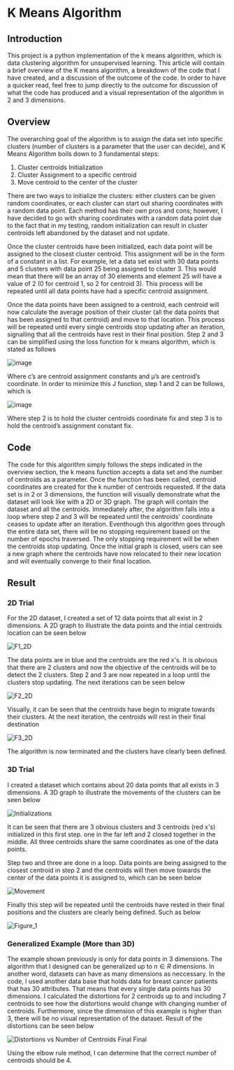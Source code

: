# K Means Algorithm

## Introduction

This project is a python implementation of the k means algorithm, which is data clustering algorithm for unsupervised learning. This article will contain a brief overview of the K means algorithm, a breakdown of the code that I have created, and a discussion of the outcome of the code. In order to have a quicker read, feel free to jump directly to the outcome for discussion of what the code has produced and a visual representation of the algorithm in 2 and 3 dimensions.

## Overview
The overarching goal of the algorithm is to assign the data set into specific clusters (number of clusters is a parameter that the user can decide), and K Means Algorithm boils down to 3 fundamental steps:

1.	Cluster centroids Initialization
2.	Cluster Assignment to a specific centroid
3.	Move centroid to the center of the cluster

There are two ways to initialize the clusters: either clusters can be given random coordinates, or each cluster can start out sharing coordinates with a random data point. Each method has their own pros and cons; however, I have decided to go with sharing coordinates with a random data point due to the fact that in my testing, random initialization can result in cluster centroids left abandoned by the dataset and not update.

Once the cluster centroids have been initialized, each data point will be assigned to the closest cluster centroid. This assignment will be in the form of a constant in a list. For example, let a data set exist with 30 data points and 5 clusters with data point 25 being assigned to cluster 3. This would mean that there will be an array of 30 elements and element 25 will have a value of 2 (0 for centroid 1, so 2 for centroid 3). This process will be repeated until all data points have had a specific centroid assignment.

Once the data points have been assigned to a centroid, each centroid will now calculate the average position of their cluster (all the data points that has been assigned to that centroid) and move to that location. This process will be repeated until every single centroids stop updating after an iteration, signalling that all the centroids have rest in their final position. Step 2 and 3 can be simplified using the loss function for k means algorithm, which is stated as follows

![image](https://user-images.githubusercontent.com/86145397/210133894-3212f3e7-0111-4f71-8ed1-faefdcbac804.png)

Where c’s are centroid assignment constants and µ’s are centroid’s coordinate. In order to minimize this J function, step 1 and 2 can be follows, which is

![image](https://user-images.githubusercontent.com/86145397/210133901-51713198-acf8-41f4-918e-a0f48954516e.png)

Where step 2 is to hold the cluster centroids coordinate fix and step 3 is to hold the centroid’s assignment constant fix. 

## Code

The code for this algorithm simply follows the steps indicated in the overview section, the k means function accepts a data set and the number of centroids as a parameter. Once the function has been called, centroid coordinates are created for the k number of centroids requested. If the data set is in 2 or 3 dimensions, the function will visually demonstrate what the dataset will look like with a 2D or 3D graph. The graph will contain the dataset and all the centroids. Immediately after, the algorithm falls into a loop where step 2 and 3 will be repeated until the centroids' coordinate ceases to update after an iteration. Eventhough this algorithm goes through the entire data set, there will be no stopping requirement based on the number of epochs traversed. The only stopping requirement will be when the centroids stop updating. Once the initial graph is closed, users can see a new graph where the centroids have now relocated to their new location and will eventually converge to their final location.

## Result

### 2D Trial

For the 2D dataset, I created a set of 12 data points that all exist in 2 dimensions. A 2D graph to illustrate the data points and the intial centroids location can be seen below

![F1_2D](https://user-images.githubusercontent.com/86145397/210154302-276c8fdf-7d12-4666-9cb5-c2af20ae34d8.png)

The data points are in blue and the centroids are the red x's. It is obvious that there are 2 clusters and now the objective of the centroids will be to detect the 2 clusters. Step 2 and 3 are now repeated in a loop until the clusters stop updating. The next iterations can be seen below

![F2_2D](https://user-images.githubusercontent.com/86145397/210154486-56ad3c59-609a-4d8c-83f6-c3fe4e7a82b3.png)

Visually, it can be seen that the centroids have begin to migrate towards their clusters. At the next iteration, the centroids will rest in their final destination

![F3_2D](https://user-images.githubusercontent.com/86145397/210154536-120f6ab5-4fcf-4662-84c4-36df7942e210.png)

The algorithm is now terminated and the clusters have clearly been defined.

### 3D Trial

I created a dataset which contains about 20 data points that all exists in 3 dimensions. A 3D graph to illustrate the movements of the clusters can be seen below

![Initializations](https://user-images.githubusercontent.com/86145397/196065120-e31e875d-97ef-4a68-9029-a77ea212761d.png)

It can be seen that there are 3 obvious clusters and 3 centroids (red x's) initialized in this first step. one in the far left and 2 closed together in the middle. All three centroids share the same coordinates as one of the data points.

Step two and three are done in a loop. Data points are being assigned to the closest centroid in step 2 and the centroids will then move towards the center of the data points it is assigned to, which can be seen below

![Movement](https://user-images.githubusercontent.com/86145397/196065502-de1cfa40-1a0d-4c2f-979a-a245d8b51c59.png)

Finally this step will be repeated until the centroids have rested in their final positions and the clusters are clearly being defined. Such as below

![Figure_1](https://user-images.githubusercontent.com/86145397/196065549-f739a94b-60b9-4597-aecf-4939f8e5f766.png)

### Generalized Example (More than 3D)

The example shown previously is only for data points in 3 dimensions. The algorithm that I designed can be generalized up to $n \in R$ dimensions. In another word, datasets can have as many dimensions as neccessary. In the code, I used another data base that holds data for breast cancer patients that has 30 attributes. That means that every single data points has 30 dimensions. I calculated the distortions for 2 centroids up to and including 7 centroids to see how the distortions would change with changing number of centroids. Furthermore, since the dimension of this example is higher than 3, there will be no visual representation of the dataset. Result of the distortions can be seen below

![Distortions vs  Number of Centroids Final Final](https://user-images.githubusercontent.com/86145397/196065777-a6c1c4a9-6f4f-46de-83c2-140232d031db.png)

Using the elbow rule method, I can determine that the correct number of centroids should be 4.
